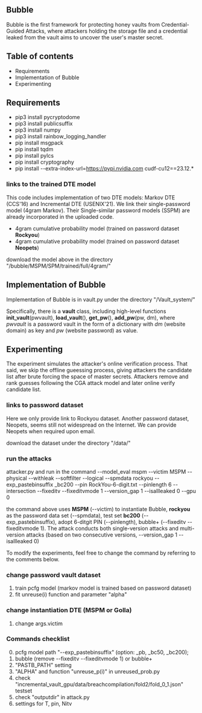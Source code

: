 ## Bubble

Bubble is the first framework for protecting honey vaults from Credential-Guided Attacks, where attackers holding the storage file and a credential leaked from the vault aims to uncover the user's master secret.

## Table of contents

- Requirements
- Implementation of Bubble
- Experimenting

## Requirements

- pip3 install pycryptodome
- pip3 install publicsuffix
- pip3 install numpy
- pip3 install rainbow_logging_handler
- pip install msgpack
- pip install tqdm
- pip install pylcs
- pip install cryptography
- pip install --extra-index-url=https://pypi.nvidia.com cudf-cu12==23.12.*

### links to the trained DTE model

This code includes implementation of two DTE models: Markov DTE (CCS'16) and Incremental DTE (USENIX'21). We link their single-password model (4gram Markov). Their Single-similar password models (SSPM) are already incorporated in the uploaded code.

- 4gram cumulative probability model (trained on password dataset **Rockyou**)
- 4gram cumulative probability model (trained on password dataset **Neopets**)

download the model above in the directory "/bubble/MSPM/SPM/trained/full/4gram/"

## Implementation of Bubble

Implementation of Bubble is in vault.py under the directory "/Vault_system/"

Specifically, there is a **vault** class, including high-level functions **init_vault**(pwvault), **load_vault**(), **get_pw**(), **add_pw**(pw, dm), where *pwvault* is a password vault in the form of a dictionary with *dm* (website domain) as key and *pw* (website password) as value.

## Experimenting

The experiment simulates the attacker's online verification process. That said, we skip the offline gueessing process, giving attackers the candidate list after brute forcing the space of master secrets. Attackers remove and rank guesses following the CGA attack model and later online verify candidate list.

### links to password dataset

Here we only provide link to Rockyou dataset. Another password dataset, Neopets, seems still not widespread on the Internet. We can provide Neopets when required upon email.

download the dataset under the directory "/data/"

### run the attacks

attacker.py and run in the command
--model_eval mspm --victim MSPM --physical --withleak --softfilter --logical --spmdata rockyou --exp_pastebinsuffix _bc200 --pin RockYou-6-digit.txt --pinlength 6 --intersection --fixeditv --fixeditvmode 1 --version_gap 1 --isallleaked 0 --gpu 0

the command above uses **MSPM** (--victim) to instantiate Bubble, **rockyou** as the password data set (--spmdata), test set **bc200** (--exp_pastebinsuffix), adopt 6-ditgit PIN (--pinlength), bubble+ (--fixeditv --fixeditvmode 1). The attack conducts both single-version attacks and multi-version attacks (based on two consecutive versions, --version_gap 1 --isallleaked 0)

To modify the experiments, feel free to change the command by referring to the comments below.

### change password vault dataset

1. train pcfg model (markov model is trained based on password dataset)
2. fit unreuse(i) function and parameter "alpha"

### change instantiation DTE (MSPM or Golla)

1. change args.victim

### Commands checklist

0. pcfg model path "--exp_pastebinsuffix" (option: _pb, _bc50, _bc200); 
1. bubble (remove --fixeditv --fixeditvmode 1) or bubble+
2. "PASTB_PATH" setting
3. "ALPHA" and function "unreuse_p(i)" in unreused_prob.py
4. check "incremental_vault_gpu/data/breachcompilation/fold2/fold_0_1.json" testset
5. check "outputdir" in attack.py
6. settings for T, pin, Nitv

